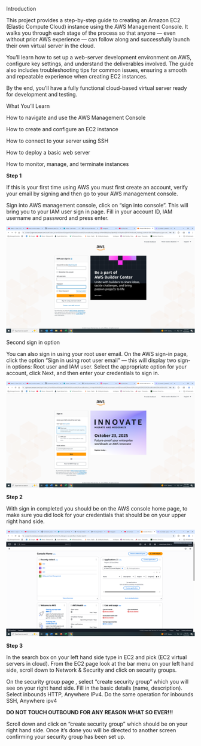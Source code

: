 Introduction

This project provides a step-by-step guide to creating an Amazon EC2 (Elastic Compute Cloud) instance using the AWS Management Console. It walks you through each stage of the process so that anyone — even without prior AWS experience — can follow along and successfully launch their own virtual server in the cloud.

You’ll learn how to set up a web-server development environment on AWS, configure key settings, and understand the deliverables involved. The guide also includes troubleshooting tips for common issues, ensuring a smooth and repeatable experience when creating EC2 instances.

By the end, you’ll have a fully functional cloud-based virtual server ready for development and testing.

What You’ll Learn

How to navigate and use the AWS Management Console

How to create and configure an EC2 instance

How to connect to your server using SSH

How to deploy a basic web server 

How to monitor, manage, and terminate instances

**Step 1**

If this is your first time using AWS you must first create an account, verify your email by signing and then go to your AWS management console.

Sign into AWS management console, click on “sign into console”. This will bring you to your IAM user sign in page. Fill in your account ID, IAM username and password and press enter.

![image_alt](https://github.com/JBAssan78/homework_class7/blob/0acd6bc1c5c973738d14912117ab29c1cc5a2e1b/Screenshot%20(954).png)

Second sign in option

You can also sign in using your root user email. On the AWS sign-in page, click the option “Sign in using root user email” — this will display two sign-in options: Root user and IAM user. Select the appropriate option for your account, click Next, and then enter your credentials to sign in.

![image_alt](https://github.com/JBAssan78/homework_class7/blob/edb0e3e05b7438bdebfc794de2f9a2692e1e9ba6/Screenshot%20(953).png)

**Step 2**
 
With sign in completed you should be on the AWS console home page, to make sure you did
look for your credentials that should be on your upper right hand side.

![image_alt](https://github.com/JBAssan78/homework_class7/blob/1e5bf7e9a757c4002ced9f32c2962fc1af0e219d/Screenshot%20(955).png)


**Step 3**

In the search box on your left hand side type in EC2 and pick (EC2 virtual servers in cloud).
From the EC2 page look at the bar menu on your left hand side, scroll down to Network & 
Security and click on security groups.

On the security group page , select “create security group” which you will see on your right hand side. Fill in the basic details (name, description). Select inbounds HTTP, Anywhere IPv4. 
Do the same operation for inbounds SSH, Anywhere ipv4

**DO NOT TOUCH OUTBOUND FOR ANY REASON WHAT SO EVER!!!**

Scroll down and click on “create security group” which should be on your right hand side. 
Once it’s done you will be directed to another screen confirming your security group has been set up.



